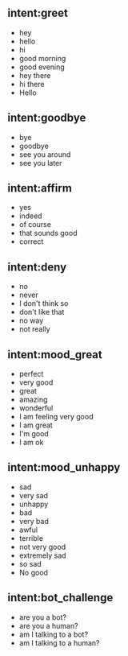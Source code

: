 ## intent:greet
- hey
- hello
- hi
- good morning
- good evening
- hey there
- hi there
- Hello

## intent:goodbye
- bye
- goodbye
- see you around
- see you later

## intent:affirm
- yes
- indeed
- of course
- that sounds good
- correct

## intent:deny
- no
- never
- I don't think so
- don't like that
- no way
- not really

## intent:mood_great
- perfect
- very good
- great
- amazing
- wonderful
- I am feeling very good
- I am great
- I'm good
- I am ok

## intent:mood_unhappy
- sad
- very sad
- unhappy
- bad
- very bad
- awful
- terrible
- not very good
- extremely sad
- so sad
- No good

## intent:bot_challenge
- are you a bot?
- are you a human?
- am I talking to a bot?
- am I talking to a human?
